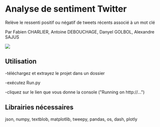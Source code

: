 # Analyse de sentiment Twitter
Relève le ressenti positif ou négatif de tweets récents associé à un mot clé

Par Fabien CHARLIER, Antoine DEBOUCHAGE, Danyel GOLBOL, Alexandre SAJUS

![](example2.gif)

## Utilisation
-téléchargez et extrayez le projet dans un dossier

-exécutez Run.py

-cliquez sur le lien que vous donne la console ("Running on http://...")

## Librairies nécessaires
json, numpy, textblob, matplotlib, tweepy, pandas, os, dash, plotly